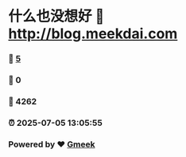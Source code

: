 # 什么也没想好 :link: http://blog.meekdai.com 
### :page_facing_up: [5](http://blog.meekdai.com/tag.html) 
### :speech_balloon: 0 
### :hibiscus: 4262 
### :alarm_clock: 2025-07-05 13:05:55 
### Powered by :heart: [Gmeek](https://github.com/Meekdai/Gmeek)
